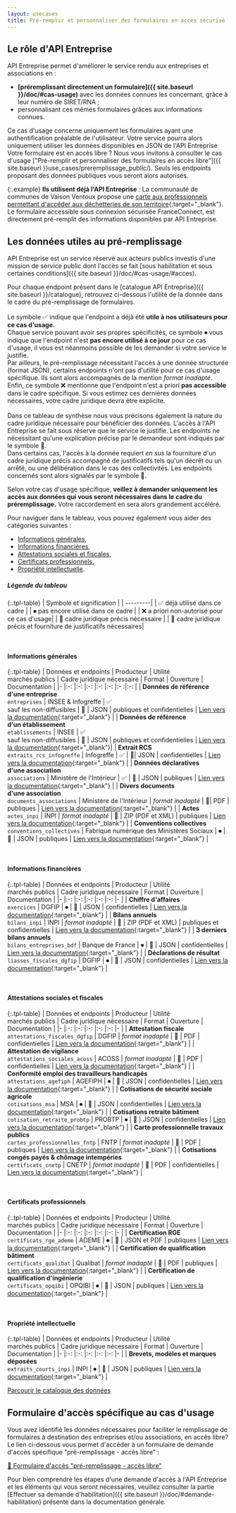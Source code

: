 ```yaml
---
layout: usecases
title: Pré-remplir et personnaliser des formulaires en accès sécurisé
---
```


## Le rôle d'API Entreprise

API Entreprise permet d'améliorer le service rendu aux entreprises et associations en : 
- **[préremplissant directement un formulaire]({{ site.baseurl }}/doc/#cas-usage)** avec les données connues les concernant, grâce à leur numéro de SIRET/RNA ; 
- personnalisant ces mêmes formulaires grâces aux informations connues.

Ce cas d'usage concerne uniquement les formulaires ayant une authentification préalable de l'utilisateur. Votre service pourra alors uniquement utiliser les données disponibles en JSON de l'API Entreprise
Votre formulaire est en accès libre ? Nous vous invitons à consulter le cas d'usage ["Pré-remplir et personnaliser des formulaires en accès libre"]({{ site.baseurl }}use_cases/preremplissage_public/). Seuls les endpoints proposant des données publiques vous seront alors autorisés.

{:.example}
**Ils utilisent déjà l'API Entreprise** : La communauté de communes de Vaison Ventoux propose une [carte aux professionnels permettant d'accéder aux déchetteries de son territoire](http://www.vaison-ventoux.fr/cadre-de-vie-solidarite/dechets/l-acces-a-la-carte-de-dechetterie-pour-les-professionnels.htm){:target="_blank"}. Le formulaire accessible sous connexion sécurisée FranceConnect, est directement pré-remplit des informations disponibles par API Entreprise.

## Les données utiles au pré-remplissage 

API Entreprise est un service réservé aux acteurs publics investis d'une mission de service public dont l'accès se fait [sous habilitation et sous certaines conditions]({{ site.baseurl }}/doc/#cas-usage/#acces).

Pour chaque endpoint présent dans le [catalogue API Entreprise]({{ site.baseurl }}/catalogue), retrouvez ci-dessous l'utilité de la donnée dans le cadre du pré-remplissage de formulaires.<br>
<br>
Le symbole ✅ indique que l'endpoint a déjà été **utile à nos utilisateurs pour ce cas d'usage**.<br> 
Chaque service pouvant avoir ses propres spécificités, ce symbole ⏺ vous indique que l'endpoint n'est **pas encore utilisé à ce jour** pour ce cas d'usage, il vous est néanmoins possible de les demander si votre service le justifie.<br> 
Par ailleurs, le pré-remplissage nécessitant l'accès à une donnée structurée (format JSON), certains endpoints n'ont pas d'utilité pour ce cas d'usage spécifique. Ils sont alors accompagnés de la mention *format inadapté*.
<br>
Enfin, ce symbole ❌ mentionne que l'endpoint n'est a priori **pas accessible** dans le cadre spécifique. Si vous estimez ces dernières données nécessaires, votre cadre juridique devra être explicite. <br>
<br>
Dans ce tableau de synthèse nous vous précisons également la nature du cadre juridique nécessaire pour bénéficier des données.
L'accès à l'API Entreprise se fait sous réserve que le service le justifie. Les endpoints ne nécessitant qu'une explication précise par le demandeur sont indiqués par le symbole 💬.<br> 
Dans certains cas, l'accès à la donnée requiert *en sus* la fourniture d'un cadre juridique précis accompagné de justificatifs tels qu'un décrêt ou un arrêté, ou une délibération dans le cas des collectivités. Les endpoints concernés sont alors signalés par le symbole 📜.

Selon votre cas d'usage spécifique, **veillez à demander uniquement les accès aux données qui vous seront nécessaires dans le cadre du préremplissage.** Votre raccordement en sera alors grandement accéléré.


Pour naviguer dans le tableau, vous pouvez également vous aider des catégories suivantes : 
- [Informations générales](#infos_generales),
- [Informations financières](#infos_financieres),
- [Attestations sociales et fiscales](#attestations_sociales_fiscales),
- [Certificats professionnels](#certificats_pro),
- [Propriété intellectuelle](#propriete_intellectuelle).

##### Légende du tableau 

{:.tpl-table}
| Symbole et signification | 
| ---------|
| ✅  déjà utilisé dans ce cadre |
| ⏺  pas encore utilisé dans ce cadre |
| ❌  a priori non-autorisé pour ce cas d'usage|
| 💬  cadre juridique précis nécessaire |
| 📜  cadre juridique précis et fourniture de justificatifs nécessaires|

<br>

#### Informations générales <a id="infos_generales"></a>

{:.tpl-table}
| Données et endpoints 	| Producteur 	| Utilité<br>marchés publics 	| Cadre juridique nécessaire 	| Format 	| Ouverture 	| Documentation	|
|-	|:-:	|:-:	|:-:	|:-:	|:-:	|:-	:|:-:	|
| **Données de référence<br>d'une entreprise** 	<br>`entreprises` | INSEE & Infogreffe 	| ✅ <br>sauf les non-diffusibles 	| 💬 	| JSON 	| publiques et confidentielles	| [Lien vers la documentation](https://entreprise.api.gouv.fr/catalogue/#entreprises){:target="_blank"}  	|
| **Données de référence<br>d'un établissement** <br>	`etablissements` | INSEE 	| ✅ <br>sauf les non-diffusibles	| 💬	| JSON 	| publiques et confidentielles	| 	[Lien vers la documentation](https://entreprise.api.gouv.fr/catalogue/#etablissements){:target="_blank"}|
| **Extrait  RCS** <br> `extraits_rcs_infogreffe` 	| Infogreffe 	| ✅	| 💬| JSON 	| confidentielles 	|  [Lien vers la documentation](https://entreprise.api.gouv.fr/catalogue/#extraits_rcs_infogreffe){:target="_blank"}	|
| **Données déclaratives<br>d'une association** <br> `associations`	| Ministère de l'Intérieur 	| ✅ 	| 💬 | JSON 	| publiques 	| [Lien vers la documentation](https://entreprise.api.gouv.fr/catalogue/#associations){:target="_blank"} 	|
| **Divers documents<br>d'une association** <br> `documents_associations`  	| Ministère de l'Intérieur 	| *format inadapté* 	| 💬| PDF 	| publiques 	|  [Lien vers la documentation](https://entreprise.api.gouv.fr/catalogue/#documents_associations){:target="_blank"}	|
| **Actes**<br> `actes_inpi` 	| INPI 	| *format inadapté* 	| 📜 | ZIP (PDF et XML) 	| publiques 	|  	[Lien vers la documentation](https://entreprise.api.gouv.fr/catalogue/#actes_inpi){:target="_blank"} |
| **Conventions collectives** <br> `conventions_collectives` 	| Fabrique numérique des Ministères Sociaux 	| ⏺ 	| 📜 | JSON 	| publiques 	| [Lien vers la documentation](https://entreprise.api.gouv.fr/catalogue/#conventions_collectives){:target="_blank"} 	|

<br>

#### Informations financières <a id="infos_financieres"></a>

{:.tpl-table}
| Données et endpoints	| Producteur 	| Utilité<br>marchés publics 	| Cadre juridique nécessaire 	| Format 	| Ouverture 	|  Documentation	|
|-	|:-:	|:-:	|:-:	|:-:	|:-:	|-	|
| **Chiffre d'affaires**<br>`exercices` 	| DGFIP 	| ⏺ 	| 📜 	| JSON 	| confidentielles 	| [Lien vers la documentation](https://entreprise.api.gouv.fr/catalogue/#exercices){:target="_blank"} 	|
| **Bilans annuels**<br>`bilans_inpi` 	| INPI 	| *format inadapté* 	| 📜 	| ZIP (PDF et XML) 	| publiques et confidentielles 	| [Lien vers la documentation](https://entreprise.api.gouv.fr/catalogue/#bilans_inpi){:target="_blank"} 	|
| **3 derniers bilans annuels**<br>`bilans_entreprises_bdf` 	| Banque de France 	| ⏺ 	| 📜 	| JSON 	| confidentielles 	| [Lien vers la documentation](https://entreprise.api.gouv.fr/catalogue/#bilans_entreprises_bdf){:target="_blank"} 	|
| **Déclarations de résultat**<br>`liasses_fiscales_dgfip` 	| DGFIP 	| ⏺ 	| 📜 	| JSON 	| confidentielles 	| [Lien vers la documentation](https://entreprise.api.gouv.fr/catalogue/#liasses_fiscales_dgfip){:target="_blank"} 	|

<br>


#### Attestations sociales et fiscales <a id="attestations_sociales_fiscales"></a>


{:.tpl-table}
| Données et endpoints 	| Producteur 	| Utilité<br>marchés publics 	| Cadre juridique nécessaire 	| Format 	| Ouverture 	| Documentation 	|
|-	|:-:	|:-:	|:-:	|:-:	|:-:	|-	|
| **Attestation fiscale**<br>`attestations_fiscales_dgfip` 	| DGFIP 	| *format inadapté* 	| 📜 	| PDF 	| confidentielles 	| [Lien vers la documentation](https://entreprise.api.gouv.fr/catalogue/#attestations_fiscales_dgfip){:target="_blank"} 	|
| **Attestation de vigilance**<br>`attestations_sociales_acoss` 	| ACOSS 	| *format inadapté* 	| 📜 	| PDF 	| confidentielles 	| [Lien vers la documentation](https://entreprise.api.gouv.fr/catalogue/#attestations_sociales_acoss){:target="_blank"} 	|
| **Conformité emploi des travailleurs handicapés**<br>`attestations_agefiph` 	| AGEFIPH 	| ⏺ 	| 📜 	| JSON 	| confidentielles 	| [Lien vers la documentation](https://entreprise.api.gouv.fr/catalogue/#attestations_agefiph){:target="_blank"} 	|
| **Cotisations de sécurité sociale agricole**<br>`cotisations_msa` 	| MSA 	| ⏺ 	| 📜 	| JSON 	| confidentielles 	| [Lien vers la documentation](https://entreprise.api.gouv.fr/catalogue/#cotisations_msa){:target="_blank"} 	|
| **Cotisations retraite bâtiment**<br>`cotisation_retraite_probtp` 	| PROBTP 	| ⏺ 	| 📜 	| JSON 	| confidentielles 	| [Lien vers la documentation](https://entreprise.api.gouv.fr/catalogue/#cotisation_retraite_probtp){:target="_blank"} 	|
| **Carte professionnelle travaux publics**<br>`cartes_professionnelles_fntp` 	| FNTP 	| *format inadapté* 	| 📜 	| PDF 	| publiques 	| [Lien vers la documentation](https://entreprise.api.gouv.fr/catalogue/#cartes_professionnelles_fntp){:target="_blank"} 	|
| **Cotisations congés payés & chômage intempéries**<br>`certificats_cnetp` 	| CNETP 	| *format inadapté* 	| 📜 	| PDF 	| confidentielles 	| [Lien vers la documentation](https://entreprise.api.gouv.fr/catalogue/#certificats_cnetp){:target="_blank"} 	|

<br>

#### Certificats professionnels <a id="certificats_pro"></a>

{:.tpl-table}
| Données et endpoints 	| Producteur 	| Utilité<br>marchés publics 	| Cadre juridique nécessaire 	| Format 	| Ouverture 	|  Documentation	|
|-	|:-:	|:-:	|:-:	|:-:	|:-:	|-	|
| **Certification RGE**<br>`certificats_rge_ademe` 	| ADEME 	| ⏺ 	| 💬 	| JSON et PDF 	| publiques 	| [Lien vers la documentation](https://entreprise.api.gouv.fr/catalogue/#certificats_rge_ademe){:target="_blank"} 	|
| **Certification de qualification bâtiment**<br>`certificats_qualibat` 	| Qualibat 	| *format inadapté* 	| 💬 	| PDF 	| publiques 	| [Lien vers la documentation](https://entreprise.api.gouv.fr/catalogue/#certificats_qualibat){:target="_blank"} 	|
| **Certification de qualification d'ingénierie**<br>`certificats_opqibi` 	| OPQIBI 	| ⏺ 	| 💬 	| JSON 	| publiques 	| [Lien vers la documentation](https://entreprise.api.gouv.fr/catalogue/#certificats_opqibi){:target="_blank"} 	|

<br>

#### Propriété intellectuelle <a id="propriete_intellectuelle"></a>


{:.tpl-table}
| Données et endpoints 	| Producteur 	| Utilité<br>marchés publics 	| Cadre juridique nécessaire 	| Format 	| Ouverture 	|  Documentation	|
|-	|:-:	|:-:	|:-:	|:-:	|:-:	|-	|
| **Brevets, modèles et marques déposées**<br>`extraits_courts_inpi` 	| INPI  	| ⏺ 	| 💬 	| JSON 	| publiques 	| [Lien vers la documentation](https://entreprise.api.gouv.fr/catalogue/#extraits_courts_inpi){:target="_blank"} 	|

  <a class="tpl-button tpl-button--primary" href="{{ site.baseurl }}/catalogue/">Parcourir le catalogue des données</a>



## Formulaire d'accès spécifique au cas d'usage

Vous avez identifié les données nécessaires pour faciliter le remplissage de formulaires à destination des entreprises et/ou associations, en accès libre? Le lien ci-dessous vous permet d'accéder à un formulaire de demande d'accès spécifique "pré-remplissage - accès libre" : 

  <a class="tpl-button tpl-button--primary" href="">🔑 Formulaire d'accès "pré-remplissage - accès libre"</a>

Pour bien comprendre les étapes d'une demande d'accès à l'API Entreprise et les éléments qui vous seront nécessaires, veuillez consulter la partie [Effectuer sa demande d'habilitation]({{ site.baseurl }}/doc/#demande-habilitation) présente dans la documentation générale. 